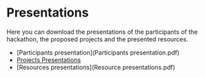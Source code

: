 # Presentations

Here you can download the presentations of the participants of the hackathon, the proposed projects and the presented resources.

- [Participants presentation](Participants presentation.pdf)
- [Projects Presentations](project_presentations.pdf)
- [Resources presentations](Resource presentations.pdf)
